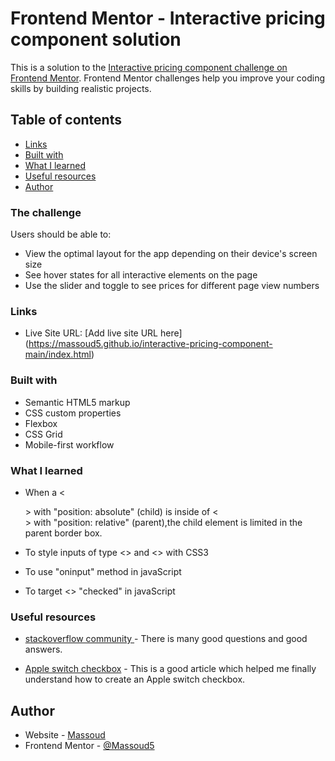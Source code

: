 # Frontend Mentor - Interactive pricing component solution

This is a solution to the [Interactive pricing component challenge on Frontend Mentor](https://www.frontendmentor.io/challenges/interactive-pricing-component-t0m8PIyY8). Frontend Mentor challenges help you improve your coding skills by building realistic projects. 

## Table of contents


- [Links](#links)
- [Built with](#built-with)
- [What I learned](#what-i-learned)
- [Useful resources](#useful-resources)
- [Author](#author)




### The challenge

Users should be able to:

- View the optimal layout for the app depending on their device's screen size
- See hover states for all interactive elements on the page
- Use the slider and toggle to see prices for different page view numbers



### Links

- Live Site URL: [Add live site URL here] (https://massoud5.github.io/interactive-pricing-component-main/index.html)



### Built with

- Semantic HTML5 markup
- CSS custom properties
- Flexbox
- CSS Grid
- Mobile-first workflow


### What I learned

- When a <<div>> with "position: absolute" (child) is inside of <<div>> with "position: relative" (parent),the child element is limited in the parent border box. 

- To style inputs of type <<range>> and <<checkbox>> with CSS3

- To use "oninput" method in javaScript

- To target <<checkbox>> "checked" in javaScript


### Useful resources

- [stackoverflow community ](https://stackoverflow.com/) - There is many good questions and good answers.

- [Apple switch checkbox](https://codeburst.io/pure-css3-input-as-the-ios-checkbox-8b6347d5cefb) - This is a good article which helped me finally understand how to create an Apple switch checkbox.



## Author

- Website - [Massoud]()
- Frontend Mentor - [@Massoud5](https://www.frontendmentor.io/profile/yourusername)